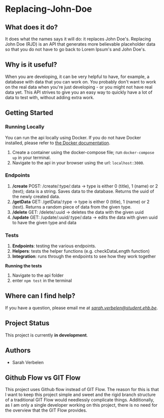 # Replacing-John-Doe
## What does it do?
It does what the names says it will do: it replaces John Doe's. Replacing John Doe (RJD) is an API that generates more believable placeholder data so that you do not have to go back to Lorem Ipsum's and John Doe's.  
## Why is it useful?
When you are developing, it can be very helpful to have, for example, a database with data that you can work on. You probably don't want to work on the real data when you're just developing - or you might not have real data yet. This API strives to give you an easy way to quickly have a lot of data to test with, without adding extra work. 
## Getting Started
### Running Locally
You can run the api locally using Docker. If you do not have Docker installed, please refer to [the Docker documentation](https://docs.docker.com/). 
1. Create a container using the docker-compose file; run `docker-compose up` in your terminal.
2. Navigate to the api in your browser using the url: `localhost:3000`. 

### Endpoints
1. **/create** POST: /create/:type/:data -> type is either 0 (title), 1 (name) or 2 (text); data is a string. Saves data to the database. Returns the uuid of the newly created data.
2. **/getData** GET: /getData/:type -> type is either 0 (title), 1 (name) or 2 (text). Returns a random piece of data from the given type.
3. **/delete** GET: /delete/:uuid -> deletes the data with the given uuid
4. **/update** GET: /update/:uuid/:type/:data -> edits the data with given uuid to have the given type and data
### Tests
1. **Endpoints**: testing the various endpoints.
2. **Helpers**: tests the helper functions (e.g. checkDataLength function)
3. **Integration**: runs through the endpoints to see how they work together

**Running the tests**
1. Navigate to the api folder
2. enter `npm test` in the terminal
## Where can I find help?
If you have a question, please email me at *sarah.verbelen@student.ehb.be*.
## Project Status
This project is currently **in development**.
## Authors
* Sarah Verbelen

## Github Flow vs GIT Flow
This project uses Github flow instead of GIT Flow. The reason for this is that I want to keep this project simple and sweet and the rigid branch structure of a traditional GIT Flow would needlessly complicate things. Additionally, as I am only a single developer working on this project, there is no need for the overview that the GIT Flow provides.